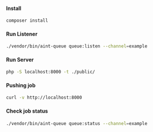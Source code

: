 #### Install

```bash
composer install
```

#### Run Listener

```bash
./vendor/bin/aint-queue queue:listen --channel=example
```

#### Run Server

```bash
php -S localhost:8000 -t ./public/
```

#### Pushing job

```bash
curl -v http://localhost:8000
```

#### Check job status

```bash
./vendor/bin/aint-queue queue:status --channel=example
```